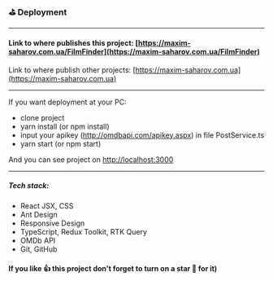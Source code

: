 
### ⛳️ Deployment

***

#### Link to where publishes this project: [https://maxim-saharov.com.ua/FilmFinder](https://maxim-saharov.com.ua/FilmFinder)

Link to where publish other projects: [https://maxim-saharov.com.ua](https://maxim-saharov.com.ua)

***

[//]: <> (
How To deploy React App on Shared Hosting
https://medium.com/@aforamitrai/how-to-deploy-react-app-on-shared-hosting-cpanel-d682b0342424#:~:text=In%20order%20to%20deploy%20react,need%20to%20build%20the%20app.&text=In%20your%20project%20directory%20it,account%20with%20your%20hosting%20address.&text=into%20your%20
"homepage": "https://maxim-saharov.com.ua/FilmFinder",
npm run build  // yarn build
.htaccess также добавить на фттр в папку проекта
//
как что то добавить в маркдаун
https://habr.com/ru/post/649363/
)


If you want deployment at your PC:

* clone project
* yarn install (or npm install)
* input your apikey (http://omdbapi.com/apikey.aspx) in file PostService.ts
* yarn start (or npm start)

And you can see project on [http://localhost:3000](http://localhost:3000 )

***

##### Tech stack:

* React JSX, CSS
* Ant Design
* Responsive Design
* TypeScript, Redux Toolkit, RTK Query
* OMDb API 
* Git, GitHub

#### If you like 👍 this project don't forget to turn on a star 💛 for it)


